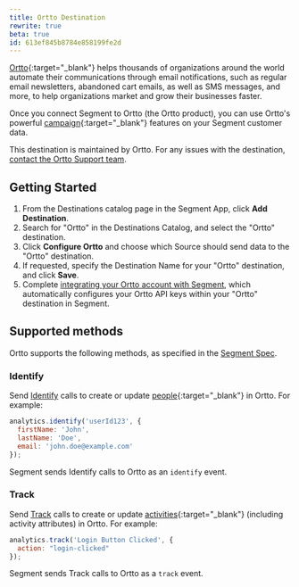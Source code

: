 ```yaml
---
title: Ortto Destination
rewrite: true
beta: true
id: 613ef845b8784e858199fe2d
---
```

[Ortto](https://ortto.com/?utm_source=segmentio&utm_medium=docs&utm_campaign=partners){:target="_blank"} helps thousands of organizations around the world automate their communications through email notifications, such as regular email newsletters, abandoned cart emails, as well as SMS messages, and more, to help organizations market and grow their businesses faster.

Once you connect Segment to Ortto (the Ortto product), you can use Ortto's powerful [campaign](https://help.ortto.com/user/latest/campaigns/){:target="_blank"} features on your Segment customer data.

This destination is maintained by Ortto. For any issues with the destination, [contact the Ortto Support team](mailto:help@ortto.com).


## Getting Started



1. From the Destinations catalog page in the Segment App, click **Add Destination**.
2. Search for "Ortto" in the Destinations Catalog, and select the "Ortto" destination.
3. Click **Configure Ortto** and choose which Source should send data to the "Ortto" destination.
4. If requested, specify the Destination Name for your "Ortto" destination, and click **Save**.
5. Complete [integrating your Ortto account with Segment](https://help.ortto.com/user/latest/data-sources/configuring-a-new-data-source/3rd-party-integrations/segment.html), which automatically configures your Ortto API keys within your "Ortto" destination in Segment.


## Supported methods

Ortto supports the following methods, as specified in the [Segment Spec](/docs/connections/spec).


### Identify

Send [Identify](/docs/connections/spec/identify) calls to create or update [people](https://help.ortto.com/user/latest/people/){:target="_blank"} in Ortto. For example:

```js
analytics.identify('userId123', {
  firstName: 'John',
  lastName: 'Doe',
  email: 'john.doe@example.com'
});
```

Segment sends Identify calls to Ortto as an `identify` event.


### Track

Send [Track](/docs/connections/spec/track) calls to create or update [activities](https://help.ortto.com/user/latest/activities/){:target="_blank"} (including activity attributes) in Ortto. For example:

```js
analytics.track('Login Button Clicked', {
  action: "login-clicked"
});
```

Segment sends Track calls to Ortto as a `track` event.
